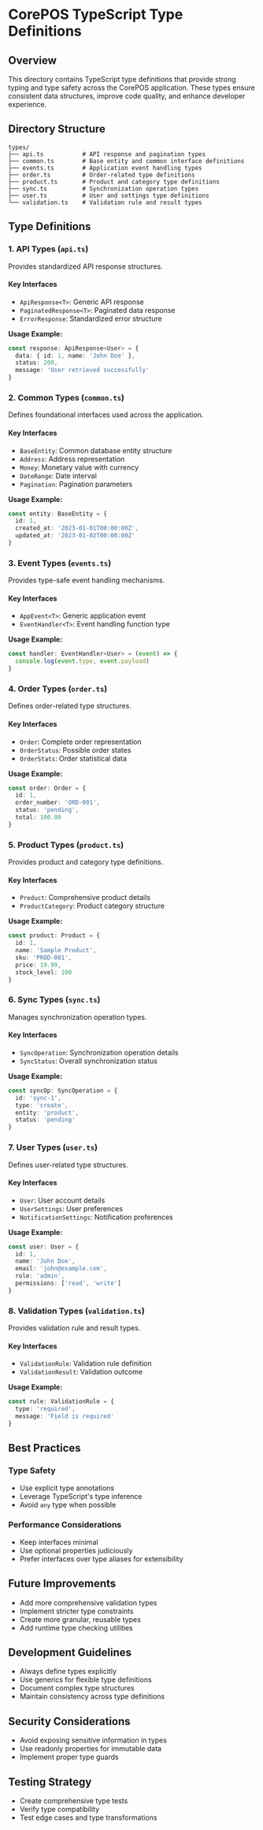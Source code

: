 # CorePOS TypeScript Type Definitions

## Overview
This directory contains TypeScript type definitions that provide strong typing and type safety across the CorePOS application. These types ensure consistent data structures, improve code quality, and enhance developer experience.

## Directory Structure
```
types/
├── api.ts           # API response and pagination types
├── common.ts        # Base entity and common interface definitions
├── events.ts        # Application event handling types
├── order.ts         # Order-related type definitions
├── product.ts       # Product and category type definitions
├── sync.ts          # Synchronization operation types
├── user.ts          # User and settings type definitions
└── validation.ts    # Validation rule and result types
```

## Type Definitions

### 1. API Types (`api.ts`)
Provides standardized API response structures.

#### Key Interfaces
- `ApiResponse<T>`: Generic API response
- `PaginatedResponse<T>`: Paginated data response
- `ErrorResponse`: Standardized error structure

**Usage Example:**
```typescript
const response: ApiResponse<User> = {
  data: { id: 1, name: 'John Doe' },
  status: 200,
  message: 'User retrieved successfully'
}
```

### 2. Common Types (`common.ts`)
Defines foundational interfaces used across the application.

#### Key Interfaces
- `BaseEntity`: Common database entity structure
- `Address`: Address representation
- `Money`: Monetary value with currency
- `DateRange`: Date interval
- `Pagination`: Pagination parameters

**Usage Example:**
```typescript
const entity: BaseEntity = {
  id: 1,
  created_at: '2023-01-01T00:00:00Z',
  updated_at: '2023-01-02T00:00:00Z'
}
```

### 3. Event Types (`events.ts`)
Provides type-safe event handling mechanisms.

#### Key Interfaces
- `AppEvent<T>`: Generic application event
- `EventHandler<T>`: Event handling function type

**Usage Example:**
```typescript
const handler: EventHandler<User> = (event) => {
  console.log(event.type, event.payload)
}
```

### 4. Order Types (`order.ts`)
Defines order-related type structures.

#### Key Interfaces
- `Order`: Complete order representation
- `OrderStatus`: Possible order states
- `OrderStats`: Order statistical data

**Usage Example:**
```typescript
const order: Order = {
  id: 1,
  order_number: 'ORD-001',
  status: 'pending',
  total: 100.00
}
```

### 5. Product Types (`product.ts`)
Provides product and category type definitions.

#### Key Interfaces
- `Product`: Comprehensive product details
- `ProductCategory`: Product category structure

**Usage Example:**
```typescript
const product: Product = {
  id: 1,
  name: 'Sample Product',
  sku: 'PROD-001',
  price: 19.99,
  stock_level: 100
}
```

### 6. Sync Types (`sync.ts`)
Manages synchronization operation types.

#### Key Interfaces
- `SyncOperation`: Synchronization operation details
- `SyncStatus`: Overall synchronization status

**Usage Example:**
```typescript
const syncOp: SyncOperation = {
  id: 'sync-1',
  type: 'create',
  entity: 'product',
  status: 'pending'
}
```

### 7. User Types (`user.ts`)
Defines user-related type structures.

#### Key Interfaces
- `User`: User account details
- `UserSettings`: User preferences
- `NotificationSettings`: Notification preferences

**Usage Example:**
```typescript
const user: User = {
  id: 1,
  name: 'John Doe',
  email: 'john@example.com',
  role: 'admin',
  permissions: ['read', 'write']
}
```

### 8. Validation Types (`validation.ts`)
Provides validation rule and result types.

#### Key Interfaces
- `ValidationRule`: Validation rule definition
- `ValidationResult`: Validation outcome

**Usage Example:**
```typescript
const rule: ValidationRule = {
  type: 'required',
  message: 'Field is required'
}
```

## Best Practices

### Type Safety
- Use explicit type annotations
- Leverage TypeScript's type inference
- Avoid `any` type when possible

### Performance Considerations
- Keep interfaces minimal
- Use optional properties judiciously
- Prefer interfaces over type aliases for extensibility

## Future Improvements
- Add more comprehensive validation types
- Implement stricter type constraints
- Create more granular, reusable types
- Add runtime type checking utilities

## Development Guidelines
- Always define types explicitly
- Use generics for flexible type definitions
- Document complex type structures
- Maintain consistency across type definitions

## Security Considerations
- Avoid exposing sensitive information in types
- Use readonly properties for immutable data
- Implement proper type guards

## Testing Strategy
- Create comprehensive type tests
- Verify type compatibility
- Test edge cases and type transformations
